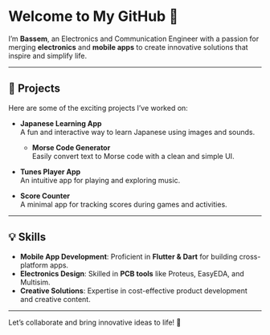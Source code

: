 # Welcome to My GitHub 👋  

I’m **Bassem**, an Electronics and Communication Engineer with a passion for merging **electronics** and **mobile apps** to create innovative solutions that inspire and simplify life.  

---

## 🌟 Projects  
Here are some of the exciting projects I’ve worked on:  

- **Japanese Learning App**  
  A fun and interactive way to learn Japanese using images and sounds.

  - **Morse Code Generator**  
  Easily convert text to Morse code with a clean and simple UI.  

- **Tunes Player App**  
  An intuitive app for playing and exploring music.  

- **Score Counter**  
  A minimal app for tracking scores during games and activities.  

---

## 💡 Skills  
- **Mobile App Development**: Proficient in **Flutter & Dart** for building cross-platform apps.  
- **Electronics Design**: Skilled in **PCB tools** like Proteus, EasyEDA, and Multisim.  
- **Creative Solutions**: Expertise in cost-effective product development and creative content.  

---

Let’s collaborate and bring innovative ideas to life! 🚀  
